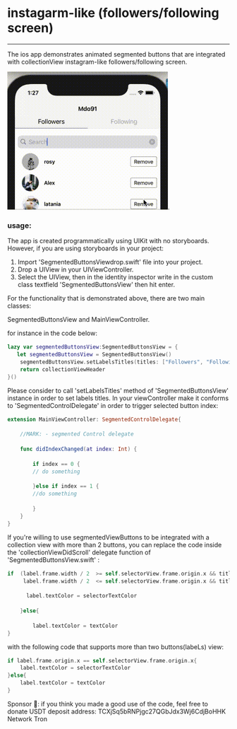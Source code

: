 # instagarm-like (followers/following screen)
---------------------------------------------
The ios app demonstrates animated segmented buttons that are integrated with collectionView instagram-like followers/following screen.

![alt text](https://github.com/mdo91/instagarm-followers/blob/main/resources/md01.gif). 

### usage:

The app is created programmatically using UIKit with no storyboards. However, if you are using storyboards in your project:

1. Import 'SegmentedButtonsViewdrop.swift' file into your project.
2. Drop a UIView in your UIViewController.
3. Select the UIView, then in the identity inspector write in the custom class textfield 'SegmentedButtonsView' then hit enter.

For the functionality that is demonstrated above, there are two main classes: 

  SegmentedButtonsView and MainViewController.

  for instance in the code below:

```swift
lazy var segmentedButtonsView:SegmentedButtonsView = {
   let segmentedButtonsView = SegmentedButtonsView()
    segmentedButtonsView.setLabelsTitles(titles: ["Followers", "Following"])
    return collectionViewHeader
}()
```
Please consider to call 'setLabelsTitles' method of 'SegmentedButtonsView' instance in order to set labels titles.
In your viewController make it conforms to 'SegmentedControlDelegate' in order to trigger selected button index:

```swift
extension MainViewController: SegmentedControlDelegate{

    //MARK: - segmented Control delegate
    
    func didIndexChanged(at index: Int) {

        if index == 0 {
        // do something
    
        }else if index == 1 {
        //do something

        }
    }
}
```

If you're willing to use segmentedViewButtons to be integrated with a collection view with more than 2 buttons, you can replace the code inside the 'collectionViewDidScroll' delegate function of 'SegmentedButtonsView.swift' :

```swift
if  (label.frame.width / 2  >= self.selectorView.frame.origin.x && titles[0] == label.text! ||
     label.frame.width / 2  <= self.selectorView.frame.origin.x && titles[1] == label.text! ) {
                            
      label.textColor = selectorTextColor
                            
    }else{

        label.textColor = textColor
}

```
with the following code that supports more than two buttons(labeLs) view:

```swift
if label.frame.origin.x == self.selectorView.frame.origin.x{
    label.textColor = selectorTextColor
}else{
    label.textColor = textColor
}
```
Sponsor 💜: if you think you made a good use of the code, feel free to donate
USDT deposit address: TCXjSq5bRNPjgc27QGbJdx3Wj6CdjBoHHK
Network Tron




